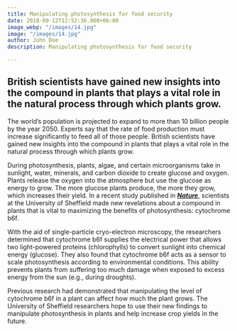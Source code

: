 ```yaml
---
title: Manipulating photosynthesis for food security
date: 2018-09-12T12:52:36.000+06:00
image_webp: "/images/14.jpg"
image: "/images/14.jpg"
author: John Doe
description: Manipulating photosynthesis for food security

---
```

## British scientists have gained new insights into the compound in plants that plays a vital role in the natural process through which plants grow.

The world’s population is projected to expand to more than 10 billion people by the year 2050. Experts say that the rate of food production must increase significantly to feed all of those people. British scientists have gained new insights into the compound in plants that plays a vital role in the natural process through which plants grow.

During photosynthesis, plants, algae, and certain microorganisms take in sunlight, water, minerals, and carbon dioxide to create glucose and oxygen. Plants release the oxygen into the atmosphere but use the glucose as energy to grow. The more glucose plants produce, the more they grow, which increases their yield. In a recent study published in [**_Nature_**](https://www.nature.com/articles/s41586-019-1746-6), scientists at the University of Sheffield made new revelations about a compound in plants that is vital to maximizing the benefits of photosynthesis: cytochrome b6f.

With the aid of single-particle cryo-electron microscopy, the researchers determined that cytochrome b6f supplies the electrical power that allows two light-powered proteins (chlorophylls) to convert sunlight into chemical energy (glucose). They also found that cytochrome b6f acts as a sensor to scale photosynthesis according to environmental conditions. This ability prevents plants from suffering too much damage when exposed to excess energy from the sun (e.g., during droughts).

Previous research had demonstrated that manipulating the level of cytochrome b6f in a plant can affect how much the plant grows. The University of Sheffield researchers hope to use their new findings to manipulate photosynthesis in plants and help increase crop yields in the future.